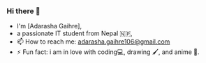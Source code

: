 ### Hi there 👋

<!--
**aakku106/aakku106** is a ✨ _special_ ✨ repository because its `README.md` (this file) appears on your GitHub profile.

Here are some ideas to get you started:

- 🔭 I’m currently working on ...
- 🌱 I’m currently learning ...
- 👯 I’m looking to collaborate on ...
- 🤔 I’m looking for help with ...
- 💬 Ask me about ...
- 📫 How to reach me: ...
- 😄 Pronouns: ...
- ⚡ Fun fact: ...
-->
  - I'm [Adarasha Gaihre], 
  - a passionate IT student from Nepal 🇳🇵,
 - 📫 How to reach me: adarasha.gaihre106@gmail.com
 -  ⚡ Fun fact: i am in love  with  coding💻, drawing 🖌️, and anime 🦊. 
